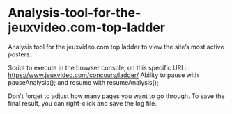 # Analysis-tool-for-the-jeuxvideo.com-top-ladder
Analysis tool for the jeuxvideo.com top ladder to view the site’s most active posters.

Script to execute in the browser console, on this specific URL: https://www.jeuxvideo.com/concours/ladder/
Ability to pause with pauseAnalysis(); and resume with resumeAnalysis();

Don't forget to adjust how many pages you want to go through. To save the final result, you can right-click and save the log file.

